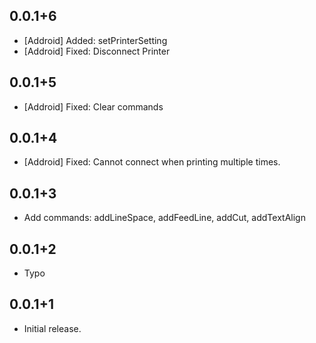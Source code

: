 ## 0.0.1+6

- [Addroid] Added: setPrinterSetting
- [Addroid] Fixed: Disconnect Printer

## 0.0.1+5

- [Addroid] Fixed: Clear commands
## 0.0.1+4

- [Addroid] Fixed: Cannot connect when printing multiple times.
## 0.0.1+3

- Add commands: addLineSpace, addFeedLine, addCut, addTextAlign
## 0.0.1+2

- Typo
## 0.0.1+1

- Initial release.
